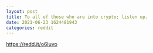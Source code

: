 ```yaml
--- 
layout: post 
title: To all of those who are into crypto; listen up. 
date: 2021-06-23 1624481943 
categories: reddit 
--- 
```

https://redd.it/o6luvo